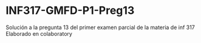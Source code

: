 # INF317-GMFD-P1-Preg13
Solución a la pregunta 13 del primer examen parcial de la materia de inf 317
Elaborado en colaboratory
